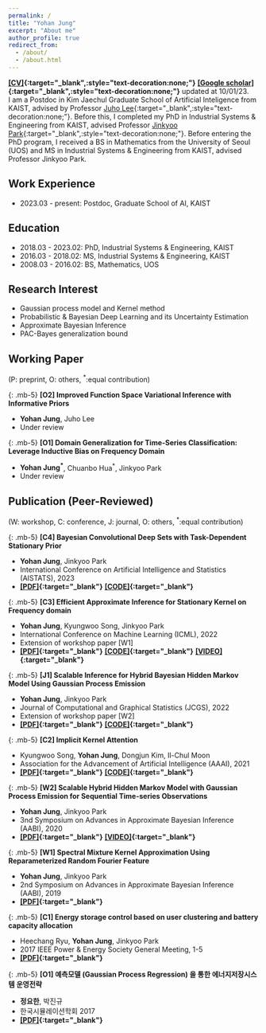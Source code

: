 ```yaml
---
permalink: /
title: "Yohan Jung"
excerpt: "About me"
author_profile: true
redirect_from:
  - /about/
  - /about.html
---
```


**[[CV]](https://drive.google.com/file/d/1Ga4gctbENZB8RPv_3YDtuuWzFmZQ10ys/view?usp=share_link){:target="_blank",:style="text-decoration:none;"}** 
**[[Google scholar]](https://scholar.google.com/citations?user=DwAJS14AAAAJ&hl=ko){:target="_blank",:style="text-decoration:none;"}** updated at 10/01/23. <br>
I am a Postdoc in Kim Jaechul Graduate School of Artificial Inteligence from KAIST, advised by Professor [Juho Lee](https://juho-lee.github.io/){:target="\_blank",:style="text-decoration:none;"}. Before this, I completed my PhD in Industrial Systems & Engineering from KAIST, advised Professor [Jinkyoo Park](http://silab.kaist.ac.kr/our-team/){:target="\_blank",:style="text-decoration:none;"}. Before entering the PhD program, I received a BS in Mathematics from the University of Seoul (UOS) and MS in Industrial Systems & Engineering from KAIST, advised Professor Jinkyoo Park.

<style type='text/css'>
  ul{
    margin:0;
    /* margin-top: -20px; */
  }
</style>

## Work Experience

- 2023.03 - present: Postdoc, Graduate School of AI, KAIST

## Education

- 2018.03 - 2023.02: PhD, Industrial Systems & Engineering, KAIST
- 2016.03 - 2018.02: MS, Industrial Systems & Engineering, KAIST
- 2008.03 - 2016.02: BS, Mathematics, UOS

## Research Interest

- Gaussian process model and Kernel method
- Probabilistic & Bayesian Deep Learning and its Uncertainty Estimation
- Approximate Bayesian Inference
- PAC-Bayes generalization bound


## Working Paper

(P: preprint, O: others, <sup>\*</sup>:equal contribution)

{: .mb-5}
**[O2] Improved Function Space Variational Inference with Informative Priors**

- **Yohan Jung**, Juho Lee
- Under review


{: .mb-5}
**[O1] Domain Generalization for Time-Series Classification: Leverage Inductive Bias on Frequency Domain**

- **Yohan Jung<sup>\*</sup>**, Chuanbo Hua<sup>\*</sup>, Jinkyoo Park
- Under review

## Publication (Peer-Reviewed)

(W: workshop, C: conference, J: journal, O: others, <sup>\*</sup>:equal contribution)

{: .mb-5}
**[C4] Bayesian Convolutional Deep Sets with Task-Dependent Stationary Prior**

- **Yohan Jung**, Jinkyoo Park
- International Conference on Artificial Intelligence and Statistics (AISTATS), 2023 
- **[[PDF]](https://proceedings.mlr.press/v206/jung23a.html){:target="_blank"}** **[[CODE]](https://github.com/becre2021/BayesConvdeepset){:target="\_blank"}** <br/>

{: .mb-5}
**[C3] Efficient Approximate Inference for Stationary Kernel on Frequency domain**

- **Yohan Jung**, Kyungwoo Song, Jinkyoo Park
- International Conference on Machine Learning (ICML), 2022
- Extension of workshop paper [W1] <!-- * Code link is temporarily unavailable. Please email us if necessary. !-->
- **[[PDF]](https://proceedings.mlr.press/v162/jung22b.html){:target="_blank"}** **[[CODE]](https://github.com/becre2021/abinfergsm){:target="_blank"}** **[[VIDEO]](https://slideslive.ch/38983537/efficient-approximate-inference-for-stationary-kernel-on-frequency-domain?ref=recommended){:target="_blank"}** <br/>

{: .mb-5}
**[J1] Scalable Inference for Hybrid Bayesian Hidden Markov Model Using Gaussian Process Emission**

- **Yohan Jung**, Jinkyoo Park
- Journal of Computational and Graphical Statistics (JCGS), 2022
- Extension of workshop paper [W2] <!-- %%* Code link is temporarily unavailable. Please email me if necessary. !-->
- **[[PDF]](https://www.tandfonline.com/doi/full/10.1080/10618600.2021.2023021){:target="_blank"}** **[[CODE]](https://github.com/becre2021/abinferhmmgp){:target="_blank"}** <br/>

{: .mb-5}
**[C2] Implicit Kernel Attention**

- Kyungwoo Song, **Yohan Jung**, Dongjun Kim, Il-Chul Moon
- Association for the Advancement of Artificial Intelligence (AAAI), 2021
- **[[PDF]](https://ojs.aaai.org/index.php/AAAI/article/view/17168/16975){:target="_blank"}** **[[CODE]](https://github.com/gtshs2/Implicit_Kernel_Attention){:target="_blank"}**<br/>

{: .mb-5}
**[W2] Scalable Hybrid Hidden Markov Model with Gaussian Process Emission for Sequential Time-series Observations**

- **Yohan Jung**, Jinkyoo Park
- 3nd Symposium on Advances in Approximate Bayesian Inference (AABI), 2020
- **[[PDF]](https://openreview.net/forum?id=gls08I17Zx){:target="_blank"}** **[[VIDEO]](https://youtu.be/W8V4GZ21KbE){:target="_blank"}** <br/>

{: .mb-5}
**[W1] Spectral Mixture Kernel Approximation Using Reparameterized Random Fourier Feature**

- **Yohan Jung**, Jinkyoo Park
- 2nd Symposium on Advances in Approximate Bayesian Inference (AABI), 2019
- **[[PDF]](https://openreview.net/pdf?id=HJlvKy3VFS){:target="_blank"}** <br/>

{: .mb-5}
**[C1] Energy storage control based on user clustering and battery capacity allocation**

- Heechang Ryu, **Yohan Jung**, Jinkyoo Park
- 2017 IEEE Power & Energy Society General Meeting, 1-5
- **[[PDF]](https://ieeexplore.ieee.org/document/8273768){:target="_blank"}** <br/>

{: .mb-5}
**[O1] 예측모델 (Gaussian Process Regression) 을 통한 에너지저장시스템 운영전략**

- **정요한**, 박진규
- 한국시뮬레이션학회 2017
- **[[PDF]](https://www.dbpia.co.kr/pdf/pdfView.do?nodeId=NODE07169362&mark=0&useDate=&ipRange=N&accessgl=Y&language=ko_KR){:target="_blank"}** <br/>
